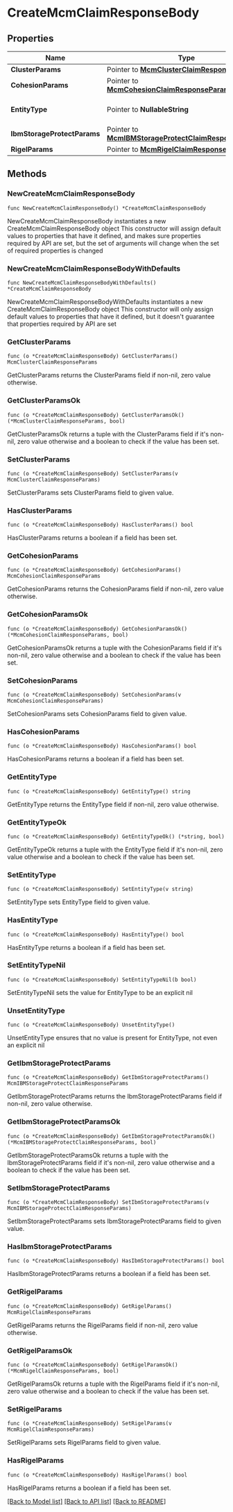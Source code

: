 # CreateMcmClaimResponseBody

## Properties

Name | Type | Description | Notes
------------ | ------------- | ------------- | -------------
**ClusterParams** | Pointer to [**McmClusterClaimResponseParams**](McmClusterClaimResponseParams.md) |  | [optional] 
**CohesionParams** | Pointer to [**McmCohesionClaimResponseParams**](McmCohesionClaimResponseParams.md) |  | [optional] 
**EntityType** | Pointer to **NullableString** | Specifies the type of entity. | [optional] 
**IbmStorageProtectParams** | Pointer to [**McmIBMStorageProtectClaimResponseParams**](McmIBMStorageProtectClaimResponseParams.md) |  | [optional] 
**RigelParams** | Pointer to [**McmRigelClaimResponseParams**](McmRigelClaimResponseParams.md) |  | [optional] 

## Methods

### NewCreateMcmClaimResponseBody

`func NewCreateMcmClaimResponseBody() *CreateMcmClaimResponseBody`

NewCreateMcmClaimResponseBody instantiates a new CreateMcmClaimResponseBody object
This constructor will assign default values to properties that have it defined,
and makes sure properties required by API are set, but the set of arguments
will change when the set of required properties is changed

### NewCreateMcmClaimResponseBodyWithDefaults

`func NewCreateMcmClaimResponseBodyWithDefaults() *CreateMcmClaimResponseBody`

NewCreateMcmClaimResponseBodyWithDefaults instantiates a new CreateMcmClaimResponseBody object
This constructor will only assign default values to properties that have it defined,
but it doesn't guarantee that properties required by API are set

### GetClusterParams

`func (o *CreateMcmClaimResponseBody) GetClusterParams() McmClusterClaimResponseParams`

GetClusterParams returns the ClusterParams field if non-nil, zero value otherwise.

### GetClusterParamsOk

`func (o *CreateMcmClaimResponseBody) GetClusterParamsOk() (*McmClusterClaimResponseParams, bool)`

GetClusterParamsOk returns a tuple with the ClusterParams field if it's non-nil, zero value otherwise
and a boolean to check if the value has been set.

### SetClusterParams

`func (o *CreateMcmClaimResponseBody) SetClusterParams(v McmClusterClaimResponseParams)`

SetClusterParams sets ClusterParams field to given value.

### HasClusterParams

`func (o *CreateMcmClaimResponseBody) HasClusterParams() bool`

HasClusterParams returns a boolean if a field has been set.

### GetCohesionParams

`func (o *CreateMcmClaimResponseBody) GetCohesionParams() McmCohesionClaimResponseParams`

GetCohesionParams returns the CohesionParams field if non-nil, zero value otherwise.

### GetCohesionParamsOk

`func (o *CreateMcmClaimResponseBody) GetCohesionParamsOk() (*McmCohesionClaimResponseParams, bool)`

GetCohesionParamsOk returns a tuple with the CohesionParams field if it's non-nil, zero value otherwise
and a boolean to check if the value has been set.

### SetCohesionParams

`func (o *CreateMcmClaimResponseBody) SetCohesionParams(v McmCohesionClaimResponseParams)`

SetCohesionParams sets CohesionParams field to given value.

### HasCohesionParams

`func (o *CreateMcmClaimResponseBody) HasCohesionParams() bool`

HasCohesionParams returns a boolean if a field has been set.

### GetEntityType

`func (o *CreateMcmClaimResponseBody) GetEntityType() string`

GetEntityType returns the EntityType field if non-nil, zero value otherwise.

### GetEntityTypeOk

`func (o *CreateMcmClaimResponseBody) GetEntityTypeOk() (*string, bool)`

GetEntityTypeOk returns a tuple with the EntityType field if it's non-nil, zero value otherwise
and a boolean to check if the value has been set.

### SetEntityType

`func (o *CreateMcmClaimResponseBody) SetEntityType(v string)`

SetEntityType sets EntityType field to given value.

### HasEntityType

`func (o *CreateMcmClaimResponseBody) HasEntityType() bool`

HasEntityType returns a boolean if a field has been set.

### SetEntityTypeNil

`func (o *CreateMcmClaimResponseBody) SetEntityTypeNil(b bool)`

 SetEntityTypeNil sets the value for EntityType to be an explicit nil

### UnsetEntityType
`func (o *CreateMcmClaimResponseBody) UnsetEntityType()`

UnsetEntityType ensures that no value is present for EntityType, not even an explicit nil
### GetIbmStorageProtectParams

`func (o *CreateMcmClaimResponseBody) GetIbmStorageProtectParams() McmIBMStorageProtectClaimResponseParams`

GetIbmStorageProtectParams returns the IbmStorageProtectParams field if non-nil, zero value otherwise.

### GetIbmStorageProtectParamsOk

`func (o *CreateMcmClaimResponseBody) GetIbmStorageProtectParamsOk() (*McmIBMStorageProtectClaimResponseParams, bool)`

GetIbmStorageProtectParamsOk returns a tuple with the IbmStorageProtectParams field if it's non-nil, zero value otherwise
and a boolean to check if the value has been set.

### SetIbmStorageProtectParams

`func (o *CreateMcmClaimResponseBody) SetIbmStorageProtectParams(v McmIBMStorageProtectClaimResponseParams)`

SetIbmStorageProtectParams sets IbmStorageProtectParams field to given value.

### HasIbmStorageProtectParams

`func (o *CreateMcmClaimResponseBody) HasIbmStorageProtectParams() bool`

HasIbmStorageProtectParams returns a boolean if a field has been set.

### GetRigelParams

`func (o *CreateMcmClaimResponseBody) GetRigelParams() McmRigelClaimResponseParams`

GetRigelParams returns the RigelParams field if non-nil, zero value otherwise.

### GetRigelParamsOk

`func (o *CreateMcmClaimResponseBody) GetRigelParamsOk() (*McmRigelClaimResponseParams, bool)`

GetRigelParamsOk returns a tuple with the RigelParams field if it's non-nil, zero value otherwise
and a boolean to check if the value has been set.

### SetRigelParams

`func (o *CreateMcmClaimResponseBody) SetRigelParams(v McmRigelClaimResponseParams)`

SetRigelParams sets RigelParams field to given value.

### HasRigelParams

`func (o *CreateMcmClaimResponseBody) HasRigelParams() bool`

HasRigelParams returns a boolean if a field has been set.


[[Back to Model list]](../README.md#documentation-for-models) [[Back to API list]](../README.md#documentation-for-api-endpoints) [[Back to README]](../README.md)


